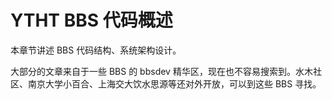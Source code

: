 # YTHT BBS 代码概述

本章节讲述 BBS 代码结构、系统架构设计。

大部分的文章来自于一些 BBS 的 bbsdev 精华区，现在也不容易搜索到。水木社区、南京大学小百合、上海交大饮水思源等还对外开放，可以到这些 BBS 寻找。

